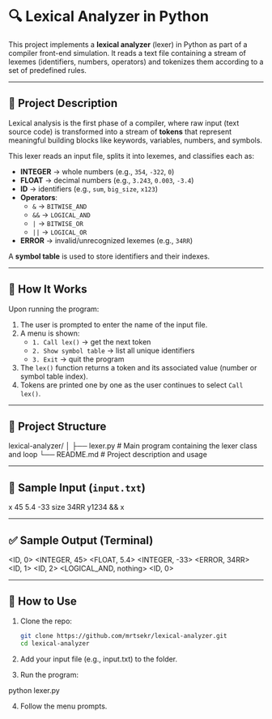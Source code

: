 # 🔍 Lexical Analyzer in Python

This project implements a **lexical analyzer** (lexer) in Python as part of a compiler front-end simulation. It reads a text file containing a stream of lexemes (identifiers, numbers, operators) and tokenizes them according to a set of predefined rules.

---

## 📌 Project Description

Lexical analysis is the first phase of a compiler, where raw input (text source code) is transformed into a stream of **tokens** that represent meaningful building blocks like keywords, variables, numbers, and symbols.

This lexer reads an input file, splits it into lexemes, and classifies each as:
- **INTEGER** → whole numbers (e.g., `354`, `-322`, `0`)
- **FLOAT** → decimal numbers (e.g., `3.243`, `0.003`, `-3.4`)
- **ID** → identifiers (e.g., `sum`, `big_size`, `x123`)
- **Operators**:
  - `&` → `BITWISE_AND`
  - `&&` → `LOGICAL_AND`
  - `|` → `BITWISE_OR`
  - `||` → `LOGICAL_OR`
- **ERROR** → invalid/unrecognized lexemes (e.g., `34RR`)

A **symbol table** is used to store identifiers and their indexes.

---

## 🧠 How It Works

Upon running the program:

1. The user is prompted to enter the name of the input file.
2. A menu is shown:
   - `1. Call lex()` → get the next token
   - `2. Show symbol table` → list all unique identifiers
   - `3. Exit` → quit the program
3. The `lex()` function returns a token and its associated value (number or symbol table index).
4. Tokens are printed one by one as the user continues to select `Call lex()`.

---

## 📁 Project Structure

lexical-analyzer/ │ ├── lexer.py # Main program containing the lexer class and loop └── README.md # Project description and usage


---

## 🧪 Sample Input (`input.txt`)

x 45 5.4 -33 size 34RR y1234 &&
x

---

## ✅ Sample Output (Terminal)

<ID, 0> <INTEGER, 45> <FLOAT, 5.4> <INTEGER, -33> <ERROR, 34RR> <ID, 1> <ID, 2> <LOGICAL_AND, nothing> <ID, 0>


---

## 🔧 How to Use
1. 	Clone the repo:
	```bash
   	git clone https://github.com/mrtsekr/lexical-analyzer.git
   	cd lexical-analyzer
   	
2. Add your input file (e.g., input.txt) to the folder.

3. Run the program:

python lexer.py

4. Follow the menu prompts.


